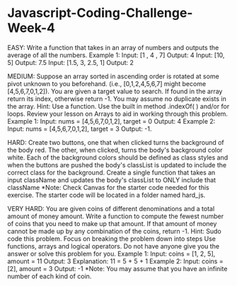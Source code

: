 # Javascript-Coding-Challenge-Week-4
EASY: Write a function that takes in an array of numbers and outputs the average of all the numbers. 
Example 1:
Input: [1 , 4 , 7]  Output: 4
Input: [10, 5]  Output: 7.5
Input: [1.5, 3, 2.5, 1]  Output: 2


MEDIUM: Suppose an array sorted in ascending order is rotated at some pivot unknown to you beforehand. (i.e., [0,1,2,4,5,6,7] might become [4,5,6,7,0,1,2]).
You are given a target value to search. If found in the array return its index, otherwise return -1.
You may assume no duplicate exists in the array.
Hint:  Use a function. Use the built in method .indexOf( ) and/or  for loops. Review your lesson on Arrays to aid in working through this problem. 
Example 1:
Input: nums = [4,5,6,7,0,1,2], target = 0
Output: 4
Example 2:
Input: nums = [4,5,6,7,0,1,2], target = 3
Output: -1.


HARD: Create two buttons, one that when clicked turns the background of the body red. The other, when clicked, turns the body's background color white. Each of the background colors should be defined as class styles and when the buttons are pushed the body's classList is updated to include the correct class for the background. 
Create a single function that takes an input className and updates the body's classList to ONLY include that className
*Note: Check Canvas for the starter code needed for this exercise. The starter code will be located in a folder named hard_js. 


VERY HARD: You are given coins of different denominations and a total amount of money amount. Write a function to compute the fewest number of coins that you need to make up that amount. If that amount of money cannot be made up by any combination of the coins, return -1.
Hint:  Sudo code this problem. Focus on breaking the problem down into steps  Use functions, arrays and logical operators.  Do not have anyone give you the answer or solve this problem for you. 
Example 1:
Input: coins = [1, 2, 5], amount = 11
Output: 3 
Explanation: 11 = 5 + 5 + 1
Example 2:
Input: coins = [2], amount = 3
Output: -1
*Note: You may assume that you have an infinite number of each kind of coin.

